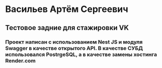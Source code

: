 # Васильев Артём Сергеевич

## Тестовое задние для стажировки VK

### Проект написан с использованием Nest JS и модуля Swagger в качестве открытого API. В качестве СУБД использовался PostrgeSQL, а в качестве замены хостинга Render.com
